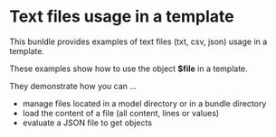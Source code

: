 # Text files usage in a template

This bunldle provides examples of text files (txt, csv, json) usage in a template.

These examples show how to use the object **$file** in a template.

They demonstrate how you can ...
- manage files located in a model directory or in a bundle directory
- load the content of a file (all content, lines or values)
- evaluate a JSON file to get objects
